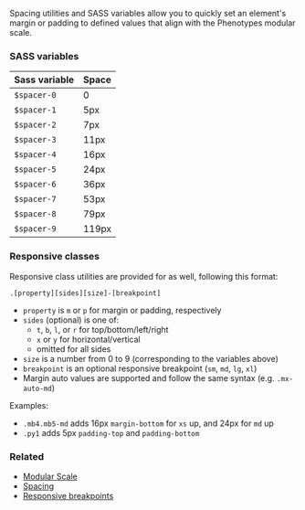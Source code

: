 Spacing utilities and SASS variables allow you to quickly set an element's margin or padding to defined values that align with the Phenotypes modular scale. 

### SASS variables

| Sass variable | Space |
| -------- | ----- |
| `$spacer-0` | 0 |
| `$spacer-1` | 5px |
| `$spacer-2` | 7px |
| `$spacer-3` | 11px |
| `$spacer-4` | 16px |
| `$spacer-5` | 24px |
| `$spacer-6` | 36px |
| `$spacer-7` | 53px |
| `$spacer-8` | 79px |
| `$spacer-9` | 119px |


### Responsive classes

Responsive class utilities are provided for as well, following this format:

```
.[property][sides][size]-[breakpoint]
```

* `property` is `m` or `p` for margin or padding, respectively
* `sides` (optional) is one of:
	* `t`, `b`, `l`, or `r` for top/bottom/left/right
	* `x` or `y` for horizontal/vertical
	* omitted for all sides
* `size` is a number from 0 to 9 (corresponding to the variables above)
* `breakpoint` is an optional responsive breakpoint (`sm`, `md`, `lg`, `xl`)
* Margin auto values are supported and follow the same syntax (e.g. `.mx-auto-md`)

Examples:

* `.mb4.mb5-md` adds 16px `margin-bottom` for `xs` up, and 24px for `md` up
* `.py1` adds 5px `padding-top` and `padding-bottom`

### Related

* [Modular Scale](/docs/modular-scale/)
* [Spacing](/docs/spacing/)
* [Responsive breakpoints](/docs/layout/#responsive-breakpoints)
